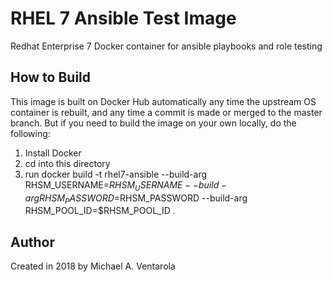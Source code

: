 # RHEL 7 Ansible Test Image #

Redhat Enterprise 7 Docker container for ansible playbooks and role testing

## How to Build ##

This image is built on Docker Hub automatically any time the upstream OS container is rebuilt, and any time a commit is made or merged to the master branch. But if you need to build the image on your own locally, do the following:

1. Install Docker
2. cd into this directory
3. run docker build -t rhel7-ansible --build-arg RHSM_USERNAME=$RHSM_USERNAME --build-arg RHSM_PASSWORD=$RHSM_PASSWORD --build-arg RHSM_POOL_ID=$RHSM_POOL_ID .

## Author
Created in 2018 by Michael A. Ventarola
